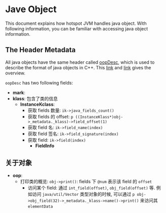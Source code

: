 # Jave Object

This document explains how hotspot JVM handles java object.
With following information, you can be familiar with accessing java object information.

## The Header Metadata

All java objects have the same header called [oopDesc](../../../hotspot/src/share/vm/oops/oop.hpp),
which is used to describe the format of java objects in C++.
This [link](https://gist.github.com/arturmkrtchyan/43d6135e8a15798cc46c) and [link](https://www.cnblogs.com/mazhimazhi/p/13289686.html) gives the overview.

`oopDesc` has two following fields:

- **mark**:
- **klass**: 包含了类的信息
  - **InstanceKclass**:
    - 获取 fields 数量: `ik->java_fields_count()`
    - 获取 fields 的 offset: `p ((InstanceKlass*)obj->_metadata._klass)->field_offset(1)`
    - 获取 field 名: `ik->field_name(index)`
    - 获取 field 签名: `ik->field_signature(index)`
    - 获取 field: `ik->field(index)`
      - **FieldInfo**

## 关于对象

- **oop**:
  - 打印类的概览: `obj->print()`: fields 下 `@num` 表示该 field 的 `offset`
    - 访问某个 field: 通过 `int_field(offset)`, `obj_field(offset)` 等. 例如访问 `java/util/Vector` 类型对象的时候, 可以通过 `p obj->obj_field(32)->_metadata._klass->name()->print()` 来访问其 `elementData`
